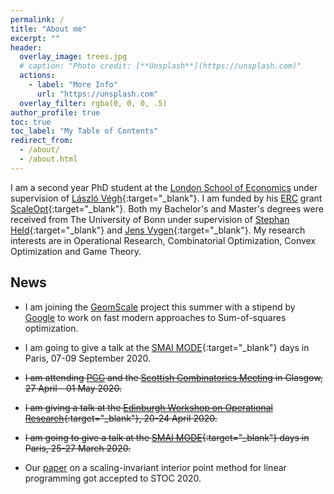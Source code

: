 ```yaml
---
permalink: /
title: "About me"
excerpt: ""
header:
  overlay_image: trees.jpg
  # caption: "Photo credit: [**Unsplash**](https://unsplash.com)"
  actions:
    - label: "More Info"
      url: "https://unsplash.com"
  overlay_filter: rgba(0, 0, 0, .5)
author_profile: true
toc: true
toc_label: "My Table of Contents"
redirect_from: 
  - /about/
  - /about.html
---
```


I am a second year PhD student at the [London School of Economics](http://lse.ac.uk) under supervision of [L&aacute;szl&oacute;
V&eacute;gh](http://personal.lse.ac.uk/veghl/){:target="_blank"}. I am funded by his [ERC](https://erc.europa.eu/) grant [ScaleOpt](http://personal.lse.ac.uk/veghl/scaleopt.html){:target="_blank"}. 
Both my Bachelor's and Master's degrees were received from The University of Bonn under supervision of [Stephan Held](http://www.or.uni-bonn.de/~held/Stephan_Held.html){:target="_blank"} and [Jens Vygen](http://www.or.uni-bonn.de/~vygen/){:target="_blank"}. 
My research interests are in Operational Research, Combinatorial Optimization, Convex Optimization and Game Theory.

## News

* I am joining the [GeomScale](https://geomscale.github.io/) project this summer with a stipend by [Google](https://summerofcode.withgoogle.com/) to work on fast modern approaches to Sum-of-squares optimization.

* I am going to give a talk at the [SMAI MODE](https://smai-mode2020.inria.fr/en/){:target="_blank"} days in Paris, 07-09 September 2020.

* ~~I am attending [PCC](https://pcc2020.github.io/) and the [Scottish Combinatorics Meeting](http://www.dcs.gla.ac.uk/~kitty/scm/) in Glasgow, 27 April - 01 May 2020.~~
  
* ~~I am giving a talk at the [Edinburgh Workshop on Operational Research](https://www.icms.org.uk/EWOR.php){:target="_blank"}, 20-24 April 2020.~~

* ~~I am going to give a talk at the [SMAI MODE](https://smai-mode2020.inria.fr/en/){:target="_blank"} days in Paris, 25-27 March  2020.~~

* Our [paper](http://personal.lse.ac.uk/natura/puclications/scaling_invariant_lls.html) on a scaling-invariant interior point method for linear programming got accepted to STOC 2020.

<!-- ---

**IPCO 2020 will take place at LSE**

[<img src="http://www.lse.ac.uk/ipco-2020/assets/images/IPCO-Poster-Final.jpg" style="width: 500px;">](http://www.lse.ac.uk/IPCO-2020)
 -->

